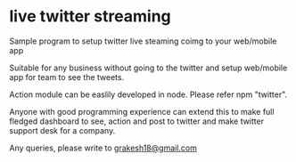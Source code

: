 # live twitter streaming

Sample program to setup twitter live steaming coimg to your web/mobile app

Suitable for any business without going to the twitter and setup web/mobile app for team to see the tweets.

Action module can be easlily developed in node. Please refer npm "twitter". 

Anyone with good programming experience can extend this to make full fledged dashboard to see, action and post to twitter and make twitter support desk for a company.

Any queries, please write to grakesh18@gmail.com

